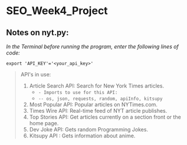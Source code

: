 # SEO_Week4_Project

## Notes on nyt.py:
*In the Terminal before running the program, enter the following lines of code:*

    export 'API_KEY'='<your_api_key>'

> API's in use:
> 1. Article Search API: Search for New York Times articles.
>    * `- Imports to use for this API:`
>    * `-- os, json, requests, random, apiInfo, kitsupy`
> 2. Most Popular API:	Popular articles on NYTimes.com.
> 3. Times Wire API:	Real-time feed of NYT article publishes.
> 4. Top Stories API:	Get articles currently on a section front or the home page.
> 5. Dev Joke API: Gets random Programming Jokes.
> 6. Kitsupy API : Gets information about anime.